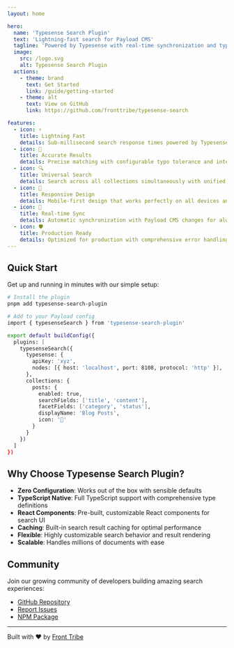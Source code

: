 ```yaml
---
layout: home

hero:
  name: 'Typesense Search Plugin'
  text: 'Lightning-fast search for Payload CMS'
  tagline: 'Powered by Typesense with real-time synchronization and typo tolerance'
  image:
    src: /logo.svg
    alt: Typesense Search Plugin
  actions:
    - theme: brand
      text: Get Started
      link: /guide/getting-started
    - theme: alt
      text: View on GitHub
      link: https://github.com/fronttribe/typesense-search

features:
  - icon: ⚡
    title: Lightning Fast
    details: Sub-millisecond search response times powered by Typesense's optimized search engine
  - icon: 🎯
    title: Accurate Results
    details: Precise matching with configurable typo tolerance and intelligent ranking
  - icon: 🔍
    title: Universal Search
    details: Search across all collections simultaneously with unified, categorized results
  - icon: 📱
    title: Responsive Design
    details: Mobile-first design that works perfectly on all devices and screen sizes
  - icon: 🔄
    title: Real-time Sync
    details: Automatic synchronization with Payload CMS changes for always up-to-date search
  - icon: 🛡️
    title: Production Ready
    details: Optimized for production with comprehensive error handling and performance monitoring
---
```


## Quick Start

Get up and running in minutes with our simple setup:

```bash
# Install the plugin
pnpm add typesense-search-plugin

# Add to your Payload config
import { typesenseSearch } from 'typesense-search-plugin'

export default buildConfig({
  plugins: [
    typesenseSearch({
      typesense: {
        apiKey: 'xyz',
        nodes: [{ host: 'localhost', port: 8108, protocol: 'http' }],
      },
      collections: {
        posts: {
          enabled: true,
          searchFields: ['title', 'content'],
          facetFields: ['category', 'status'],
          displayName: 'Blog Posts',
          icon: '📝'
        }
      }
    })
  ]
})
```

## Why Choose Typesense Search Plugin?

- **Zero Configuration**: Works out of the box with sensible defaults
- **TypeScript Native**: Full TypeScript support with comprehensive type definitions
- **React Components**: Pre-built, customizable React components for search UI
- **Caching**: Built-in search result caching for optimal performance
- **Flexible**: Highly customizable search behavior and result rendering
- **Scalable**: Handles millions of documents with ease

## Community

Join our growing community of developers building amazing search experiences:

- [GitHub Repository](https://github.com/fronttribe/typesense-search)
- [Report Issues](https://github.com/fronttribe/typesense-search/issues)
- [NPM Package](https://www.npmjs.com/package/typesense-search-plugin)

---

<div class="text-center">
  <p class="text-lg opacity-70">
    Built with ❤️ by <a href="https://fronttribe.com" target="_blank">Front Tribe</a>
  </p>
</div>
